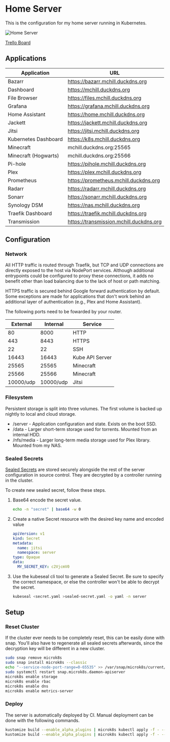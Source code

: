 # Home Server

This is the configuration for my home server running in Kubernetes.

![Home Server](https://github.com/mchill/home/workflows/Home%20Server/badge.svg)

[Trello Board](https://trello.com/b/XNVnSBvI/home-server)

## Applications

Application          | URL
---                  | ---
Bazarr               | https://bazarr.mchill.duckdns.org
Dashboard            | https://mchill.duckdns.org
File Browser         | https://files.mchill.duckdns.org
Grafana              | https://grafana.mchill.duckdns.org
Home Assistant       | https://home.mchill.duckdns.org
Jackett              | https://jackett.mchill.duckdns.org
Jitsi                | https://jitsi.mchill.duckdns.org
Kubernetes Dashboard | https://k8s.mchill.duckdns.org
Minecraft            | mchill.duckdns.org:25565
Minecraft (Hogwarts) | mchill.duckdns.org:25566
Pi-hole              | https://pihole.mchill.duckdns.org
Plex                 | https://plex.mchill.duckdns.org
Prometheus           | https://prometheus.mchill.duckdns.org
Radarr               | https://radarr.mchill.duckdns.org
Sonarr               | https://sonarr.mchill.duckdns.org
Synology DSM         | https://nas.mchill.duckdns.org
Traefik Dashboard    | https://traefik.mchill.duckdns.org
Transmission         | https://transmission.mchill.duckdns.org

## Configuration

### Network

All HTTP traffic is routed through Traefik, but TCP and UDP connections are directly exposed to the host via NodePort services. Although additional entrypoints could be configured to proxy these connections, it adds no benefit other than load balancing due to the lack of host or path matching.

HTTPS traffic is secured behind Google forward authentication by default. Some exceptions are made for applications that don't work behind an additional layer of authentication (e.g., Plex and Home Assistant).

The following ports need to be fowarded by your router.

External  | Internal  | Service
---       | ---       | ---
80        | 8000      | HTTP
443       | 8443      | HTTPS
22        | 22        | SSH
16443     | 16443     | Kube API Server
25565     | 25565     | Minecraft
25566     | 25566     | Minecraft
10000/udp | 10000/udp | Jitsi

### Filesystem

Persistent storage is split into three volumes. The first volume is backed up nightly to local and cloud storage.

* /server - Application configuration and state. Exists on the boot SSD.
* /data - Larger short-term storage used for torrents. Mounted from an internal HDD.
* /nfs/media - Larger long-term media storage used for Plex library. Mounted from my NAS.

### Sealed Secrets

[Sealed Secrets](https://github.com/bitnami-labs/sealed-secrets) are stored securely alongside the rest of the server configuration in source control. They are decrypted by a controller running in the cluster.

To create new sealed secret, follow these steps.

1. Base64 encode the secret value.

    ```bash
    echo -n "secret" | base64 -w 0
    ```

2. Create a native Secret resource with the desired key name and encoded value

    ```yaml
    apiVersion: v1
    kind: Secret
    metadata:
      name: jitsi
      namespace: server
    type: Opaque
    data:
      MY_SECRET_KEY: c2VjcmV0
    ```

3. Use the kubeseal cli tool to generate a Sealed Secret. Be sure to specify the correct namespace, or else the controller won't be able to decrypt the secret.

    ```bash
    kubeseal <secret.yaml >sealed-secret.yaml -o yaml -n server
    ```

## Setup

### Reset Cluster

If the cluster ever needs to be completely reset, this can be easily done with snap. You'll also have to regenerate all sealed secrets afterwards, since the decryption key will be different in a new cluster.

```bash
sudo snap remove microk8s
sudo snap install microk8s --classic
echo "--service-node-port-range=0-65535" >> /var/snap/microk8s/current/args/kube-apiserver
sudo systemctl restart snap.microk8s.daemon-apiserver
microk8s enable storage
microk8s enable rbac
microk8s enable dns
microk8s enable metrics-server
```

### Deploy

The server is automatically deployed by CI. Manual deployment can be done with the following commands.

```bash
kustomize build --enable_alpha_plugins | microk8s kubectl apply -f - --prune -l prune=true --dry-run=client
kustomize build --enable_alpha_plugins | microk8s kubectl apply -f - --prune -l prune=true
```
